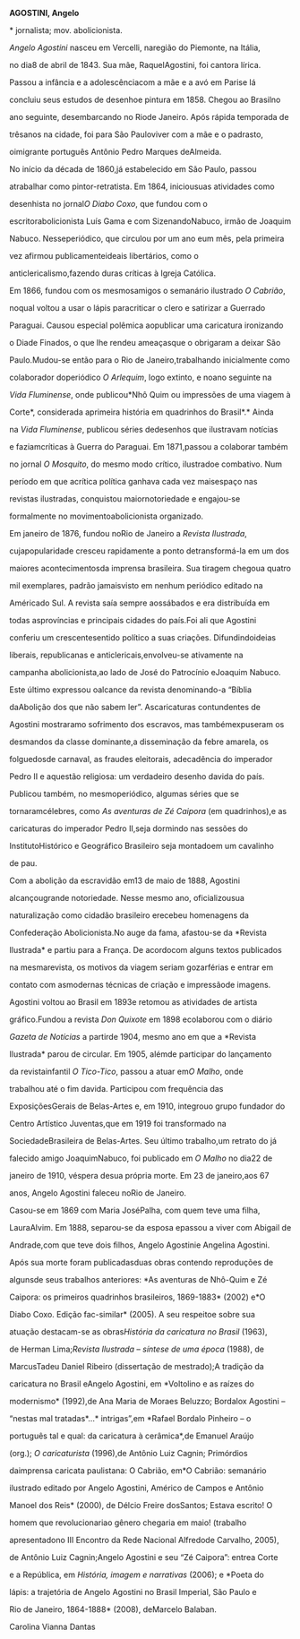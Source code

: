 **AGOSTINI, Angelo**



\* jornalista; mov. abolicionista.



*Angelo Agostini* nasceu em Vercelli, naregião do Piemonte, na Itália,

no dia8 de abril de 1843. Sua mãe, RaquelAgostini, foi cantora lírica.



Passou a infância e a adolescênciacom a mãe e a avó em Parise lá

concluiu seus estudos de desenhoe pintura em 1858. Chegou ao Brasilno

ano seguinte, desembarcando no Riode Janeiro. Após rápida temporada de

trêsanos na cidade, foi para São Pauloviver com a mãe e o padrasto,

oimigrante português Antônio Pedro Marques deAlmeida.



No início da década de 1860,já estabelecido em São Paulo, passou

atrabalhar como pintor-retratista. Em 1864, iniciousuas atividades como

desenhista no jornal*O Diabo Coxo*, que fundou com o

escritorabolicionista Luís Gama e com SizenandoNabuco, irmão de Joaquim

Nabuco. Nesseperiódico, que circulou por um ano eum mês, pela primeira

vez afirmou publicamenteideais libertários, como o

anticlericalismo,fazendo duras críticas à Igreja Católica.



Em 1866, fundou com os mesmosamigos o semanário ilustrado *O Cabrião*,

noqual voltou a usar o lápis paracriticar o clero e satirizar a Guerrado

Paraguai. Causou especial polêmica aopublicar uma caricatura ironizando

o Diade Finados, o que lhe rendeu ameaçasque o obrigaram a deixar São

Paulo.Mudou-se então para o Rio de Janeiro,trabalhando inicialmente como

colaborador doperiódico *O Arlequim*, logo extinto, e noano seguinte na

*Vida Fluminense*, onde publicou*Nhô Quim ou impressões de uma viagem à

Corte*, considerada aprimeira história em quadrinhos do Brasil*.* Ainda

na *Vida Fluminense*, publicou séries dedesenhos que ilustravam notícias

e faziamcríticas à Guerra do Paraguai. Em 1871,passou a colaborar também

no jornal *O Mosquito*, do mesmo modo crítico, ilustradoe combativo. Num

período em que acrítica política ganhava cada vez maisespaço nas

revistas ilustradas, conquistou maiornotoriedade e engajou-se

formalmente no movimentoabolicionista organizado.



Em janeiro de 1876, fundou noRio de Janeiro a *Revista Ilustrada*,

cujapopularidade cresceu rapidamente a ponto detransformá-la em um dos

maiores acontecimentosda imprensa brasileira. Sua tiragem chegoua quatro

mil exemplares, padrão jamaisvisto em nenhum periódico editado na

Américado Sul. A revista saía sempre aossábados e era distribuída em

todas asprovíncias e principais cidades do país.Foi ali que Agostini

conferiu um crescentesentido político a suas criações. Difundindoideias

liberais, republicanas e anticlericais,envolveu-se ativamente na

campanha abolicionista,ao lado de José do Patrocínio eJoaquim Nabuco.

Este último expressou oalcance da revista denominando-a “Bíblia

daAbolição dos que não sabem ler”. Ascaricaturas contundentes de

Agostini mostraramo sofrimento dos escravos, mas tambémexpuseram os

desmandos da classe dominante,a disseminação da febre amarela, os

folguedosde carnaval, as fraudes eleitorais, adecadência do imperador

Pedro II e aquestão religiosa: um verdadeiro desenho davida do país.

Publicou também, no mesmoperiódico, algumas séries que se

tornaramcélebres, como *As aventuras de Zé Caipora* (em quadrinhos),e as

caricaturas do imperador Pedro II,seja dormindo nas sessões do

InstitutoHistórico e Geográfico Brasileiro seja montadoem um cavalinho

de pau.



Com a abolição da escravidão em13 de maio de 1888, Agostini

alcançougrande notoriedade. Nesse mesmo ano, oficializousua

naturalização como cidadão brasileiro erecebeu homenagens da

Confederação Abolicionista.No auge da fama, afastou-se da *Revista

Ilustrada* e partiu para a França. De acordocom alguns textos publicados

na mesmarevista, os motivos da viagem seriam gozarférias e entrar em

contato com asmodernas técnicas de criação e impressãode imagens.



Agostini voltou ao Brasil em 1893e retomou as atividades de artista

gráfico.Fundou a revista *Don Quixote* em 1898 ecolaborou com o diário

*Gazeta de Notícias* a partirde 1904, mesmo ano em que a *Revista

Ilustrada* parou de circular. Em 1905, alémde participar do lançamento

da revistainfantil *O Tico-Tico*, passou a atuar em*O Malho*, onde

trabalhou até o fim davida. Participou com frequência das

ExposiçõesGerais de Belas-Artes e, em 1910, integrouo grupo fundador do

Centro Artístico Juventas,que em 1919 foi transformado na

SociedadeBrasileira de Belas-Artes. Seu último trabalho,um retrato do já

falecido amigo JoaquimNabuco, foi publicado em *O Malho* no dia22 de

janeiro de 1910, véspera desua própria morte. Em 23 de janeiro,aos 67

anos, Angelo Agostini faleceu noRio de Janeiro.



Casou-se em 1869 com Maria JoséPalha, com quem teve uma filha,

LauraAlvim. Em 1888, separou-se da esposa epassou a viver com Abigail de

Andrade,com que teve dois filhos, Angelo Agostinie Angelina Agostini.



Após sua morte foram publicadasduas obras contendo reproduções de

algunsde seus trabalhos anteriores: *As aventuras de Nhô-Quim e Zé

Caipora: os primeiros quadrinhos brasileiros, 1869-1883* (2002) e*O

Diabo Coxo. Edição fac-similar* (2005). A seu respeitoe sobre sua

atuação destacam-se as obras*História da caricatura no Brasil* (1963),

de Herman Lima;*Revista Ilustrada – síntese de uma época* (1988), de

MarcusTadeu Daniel Ribeiro (dissertação de mestrado);A tradição da

caricatura no Brasil eAngelo Agostini, em *Voltolino e as raízes do

modernismo* (1992),de Ana Maria de Moraes Beluzzo; Bordalox Agostini –

“nestas mal tratadas*…* intrigas”,em *Rafael Bordalo Pinheiro – o

português tal e qual: da caricatura à cerâmica*,de Emanuel Araújo

(org.); *O caricaturista* (1996),de Antônio Luiz Cagnin; Primórdios

daimprensa caricata paulistana: O Cabrião, em*O Cabrião: semanário

ilustrado editado por Angelo Agostini, Américo de Campos e Antônio

Manoel dos Reis* (2000), de Délcio Freire dosSantos; Estava escrito! O

homem que revolucionariao gênero chegaria em maio! (trabalho

apresentadono III Encontro da Rede Nacional Alfredode Carvalho, 2005),

de Antônio Luiz Cagnin;Angelo Agostini e seu “Zé Caipora”: entrea Corte

e a República, em *História, imagem e narrativas* (2006); e *Poeta do

lápis: a trajetória de Angelo Agostini no Brasil Imperial, São Paulo e

Rio de Janeiro, 1864-1888* (2008), deMarcelo Balaban.



Carolina Vianna Dantas



